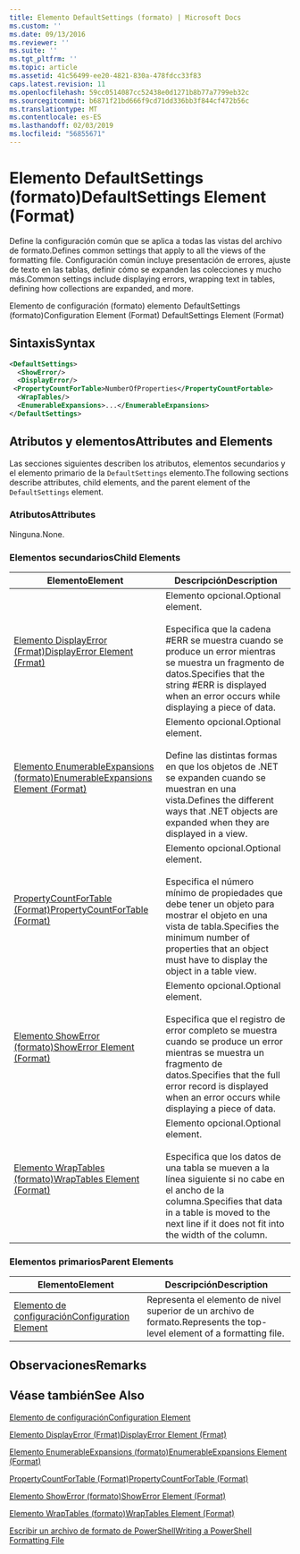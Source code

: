 ```yaml
---
title: Elemento DefaultSettings (formato) | Microsoft Docs
ms.custom: ''
ms.date: 09/13/2016
ms.reviewer: ''
ms.suite: ''
ms.tgt_pltfrm: ''
ms.topic: article
ms.assetid: 41c56499-ee20-4821-830a-478fdcc33f83
caps.latest.revision: 11
ms.openlocfilehash: 59cc0514087cc52438e0d1271b8b77a7799eb32c
ms.sourcegitcommit: b6871f21bd666f9cd71dd336bb3f844cf472b56c
ms.translationtype: MT
ms.contentlocale: es-ES
ms.lasthandoff: 02/03/2019
ms.locfileid: "56855671"
---
```

# <a name="defaultsettings-element-format"></a><span data-ttu-id="4d17d-102">Elemento DefaultSettings (formato)</span><span class="sxs-lookup"><span data-stu-id="4d17d-102">DefaultSettings Element (Format)</span></span>

<span data-ttu-id="4d17d-103">Define la configuración común que se aplica a todas las vistas del archivo de formato.</span><span class="sxs-lookup"><span data-stu-id="4d17d-103">Defines common settings that apply to all the views of the formatting file.</span></span> <span data-ttu-id="4d17d-104">Configuración común incluye presentación de errores, ajuste de texto en las tablas, definir cómo se expanden las colecciones y mucho más.</span><span class="sxs-lookup"><span data-stu-id="4d17d-104">Common settings include displaying errors, wrapping text in tables, defining how collections are expanded, and more.</span></span>

<span data-ttu-id="4d17d-105">Elemento de configuración (formato) elemento DefaultSettings (formato)</span><span class="sxs-lookup"><span data-stu-id="4d17d-105">Configuration Element (Format) DefaultSettings Element (Format)</span></span>

## <a name="syntax"></a><span data-ttu-id="4d17d-106">Sintaxis</span><span class="sxs-lookup"><span data-stu-id="4d17d-106">Syntax</span></span>

```xml
<DefaultSettings>
  <ShowError/>
  <DisplayError/>
 <PropertyCountForTable>NumberOfProperties</PropertyCountFortable>
  <WrapTables/>
  <EnumerableExpansions>...</EnumerableExpansions>
</DefaultSettings>
```

## <a name="attributes-and-elements"></a><span data-ttu-id="4d17d-107">Atributos y elementos</span><span class="sxs-lookup"><span data-stu-id="4d17d-107">Attributes and Elements</span></span>

<span data-ttu-id="4d17d-108">Las secciones siguientes describen los atributos, elementos secundarios y el elemento primario de la `DefaultSettings` elemento.</span><span class="sxs-lookup"><span data-stu-id="4d17d-108">The following sections describe attributes, child elements, and the parent element of the `DefaultSettings` element.</span></span>

### <a name="attributes"></a><span data-ttu-id="4d17d-109">Atributos</span><span class="sxs-lookup"><span data-stu-id="4d17d-109">Attributes</span></span>

<span data-ttu-id="4d17d-110">Ninguna.</span><span class="sxs-lookup"><span data-stu-id="4d17d-110">None.</span></span>

### <a name="child-elements"></a><span data-ttu-id="4d17d-111">Elementos secundarios</span><span class="sxs-lookup"><span data-stu-id="4d17d-111">Child Elements</span></span>

|<span data-ttu-id="4d17d-112">Elemento</span><span class="sxs-lookup"><span data-stu-id="4d17d-112">Element</span></span>|<span data-ttu-id="4d17d-113">Descripción</span><span class="sxs-lookup"><span data-stu-id="4d17d-113">Description</span></span>|
|-------------|-----------------|
|[<span data-ttu-id="4d17d-114">Elemento DisplayError (Frmat)</span><span class="sxs-lookup"><span data-stu-id="4d17d-114">DisplayError Element (Frmat)</span></span>](./displayerror-element-format.md)|<span data-ttu-id="4d17d-115">Elemento opcional.</span><span class="sxs-lookup"><span data-stu-id="4d17d-115">Optional element.</span></span><br /><br /> <span data-ttu-id="4d17d-116">Especifica que la cadena #ERR se muestra cuando se produce un error mientras se muestra un fragmento de datos.</span><span class="sxs-lookup"><span data-stu-id="4d17d-116">Specifies that the string #ERR is displayed when an error occurs while displaying a piece of data.</span></span>|
|[<span data-ttu-id="4d17d-117">Elemento EnumerableExpansions (formato)</span><span class="sxs-lookup"><span data-stu-id="4d17d-117">EnumerableExpansions Element (Format)</span></span>](./enumerableexpansions-element-format.md)|<span data-ttu-id="4d17d-118">Elemento opcional.</span><span class="sxs-lookup"><span data-stu-id="4d17d-118">Optional element.</span></span><br /><br /> <span data-ttu-id="4d17d-119">Define las distintas formas en que los objetos de .NET se expanden cuando se muestran en una vista.</span><span class="sxs-lookup"><span data-stu-id="4d17d-119">Defines the different ways that .NET objects are expanded when they are displayed in a view.</span></span>|
|[<span data-ttu-id="4d17d-120">PropertyCountForTable (Format)</span><span class="sxs-lookup"><span data-stu-id="4d17d-120">PropertyCountForTable (Format)</span></span>](./propertycountfortable-element-format.md)|<span data-ttu-id="4d17d-121">Elemento opcional.</span><span class="sxs-lookup"><span data-stu-id="4d17d-121">Optional element.</span></span><br /><br /> <span data-ttu-id="4d17d-122">Especifica el número mínimo de propiedades que debe tener un objeto para mostrar el objeto en una vista de tabla.</span><span class="sxs-lookup"><span data-stu-id="4d17d-122">Specifies the minimum number of properties that an object must have to display the object in a table view.</span></span>|
|[<span data-ttu-id="4d17d-123">Elemento ShowError (formato)</span><span class="sxs-lookup"><span data-stu-id="4d17d-123">ShowError Element (Format)</span></span>](./showerror-element-format.md)|<span data-ttu-id="4d17d-124">Elemento opcional.</span><span class="sxs-lookup"><span data-stu-id="4d17d-124">Optional element.</span></span><br /><br /> <span data-ttu-id="4d17d-125">Especifica que el registro de error completo se muestra cuando se produce un error mientras se muestra un fragmento de datos.</span><span class="sxs-lookup"><span data-stu-id="4d17d-125">Specifies that the full error record is displayed when an error occurs while displaying a piece of data.</span></span>|
|[<span data-ttu-id="4d17d-126">Elemento WrapTables (formato)</span><span class="sxs-lookup"><span data-stu-id="4d17d-126">WrapTables Element (Format)</span></span>](./wraptables-element-format.md)|<span data-ttu-id="4d17d-127">Elemento opcional.</span><span class="sxs-lookup"><span data-stu-id="4d17d-127">Optional element.</span></span><br /><br /> <span data-ttu-id="4d17d-128">Especifica que los datos de una tabla se mueven a la línea siguiente si no cabe en el ancho de la columna.</span><span class="sxs-lookup"><span data-stu-id="4d17d-128">Specifies that data in a table is moved to the next line if it does not fit into the width of the column.</span></span>|

### <a name="parent-elements"></a><span data-ttu-id="4d17d-129">Elementos primarios</span><span class="sxs-lookup"><span data-stu-id="4d17d-129">Parent Elements</span></span>

|<span data-ttu-id="4d17d-130">Elemento</span><span class="sxs-lookup"><span data-stu-id="4d17d-130">Element</span></span>|<span data-ttu-id="4d17d-131">Descripción</span><span class="sxs-lookup"><span data-stu-id="4d17d-131">Description</span></span>|
|-------------|-----------------|
|[<span data-ttu-id="4d17d-132">Elemento de configuración</span><span class="sxs-lookup"><span data-stu-id="4d17d-132">Configuration Element</span></span>](./configuration-element-format.md)|<span data-ttu-id="4d17d-133">Representa el elemento de nivel superior de un archivo de formato.</span><span class="sxs-lookup"><span data-stu-id="4d17d-133">Represents the top-level element of a formatting file.</span></span>|

## <a name="remarks"></a><span data-ttu-id="4d17d-134">Observaciones</span><span class="sxs-lookup"><span data-stu-id="4d17d-134">Remarks</span></span>

## <a name="see-also"></a><span data-ttu-id="4d17d-135">Véase también</span><span class="sxs-lookup"><span data-stu-id="4d17d-135">See Also</span></span>

[<span data-ttu-id="4d17d-136">Elemento de configuración</span><span class="sxs-lookup"><span data-stu-id="4d17d-136">Configuration Element</span></span>](./configuration-element-format.md)

[<span data-ttu-id="4d17d-137">Elemento DisplayError (Frmat)</span><span class="sxs-lookup"><span data-stu-id="4d17d-137">DisplayError Element (Frmat)</span></span>](./displayerror-element-format.md)

[<span data-ttu-id="4d17d-138">Elemento EnumerableExpansions (formato)</span><span class="sxs-lookup"><span data-stu-id="4d17d-138">EnumerableExpansions Element (Format)</span></span>](./enumerableexpansions-element-format.md)

[<span data-ttu-id="4d17d-139">PropertyCountForTable (Format)</span><span class="sxs-lookup"><span data-stu-id="4d17d-139">PropertyCountForTable (Format)</span></span>](./propertycountfortable-element-format.md)

[<span data-ttu-id="4d17d-140">Elemento ShowError (formato)</span><span class="sxs-lookup"><span data-stu-id="4d17d-140">ShowError Element (Format)</span></span>](./showerror-element-format.md)

[<span data-ttu-id="4d17d-141">Elemento WrapTables (formato)</span><span class="sxs-lookup"><span data-stu-id="4d17d-141">WrapTables Element (Format)</span></span>](./wraptables-element-format.md)

[<span data-ttu-id="4d17d-142">Escribir un archivo de formato de PowerShell</span><span class="sxs-lookup"><span data-stu-id="4d17d-142">Writing a PowerShell Formatting File</span></span>](./writing-a-powershell-formatting-file.md)
